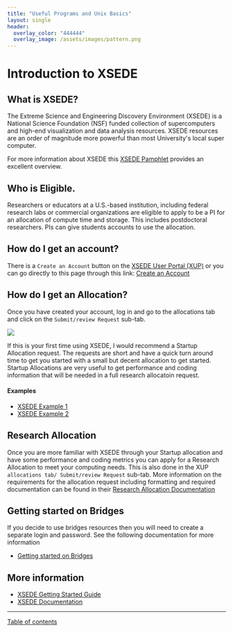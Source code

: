 ```yaml
---
title: "Useful Programs and Unix Basics"
layout: single
header:
  overlay_color: "444444"
  overlay_image: /assets/images/pattern.png
---
```


# Introduction to XSEDE

## What is XSEDE?

The Extreme Science and Engineering Discovery Environment (XSEDE) is a National Science Foundation (NSF) funded collection of supercomputers and high-end visualization and data analysis resources. XSEDE resources are an order of magnitude more powerful than most University's local super computer.

For more information about XSEDE this [XSEDE Pamphlet](https://www.xsede.org/documents/10157/169907/what-is-XSEDE.pdf) provides an excellent overview.


## Who is Eligible.
Researchers or educators at a U.S.-based institution, including federal research labs or commercial organizations are eligible to apply to be a PI for an allocation of compute time and storage.  This includes postdoctoral researchers. PIs can give students accounts to use the allocation.

## How do I get an account?

There is a ```Create an Account``` button on the [XSEDE User Portal (XUP)](https://portal.xsede.org/#/guest) or you can go directly to this page through this link: [Create an Account](https://portal.xsede.org/?p_p_id=58&p_p_lifecycle=0&p_p_state=maximized&p_p_mode=view&saveLastPath=0&_58_struts_action=%2Flogin%2Fcreate_account)

## How do I get an Allocation?

Once you have created your account, log in and go to the allocations tab and click on the ```Submit/review Request``` sub-tab.

![](/Appendix/assets/XSEDE-Allocations.png)

If this is your first time using XSEDE, I would recommend a Startup Allocation request.  The requests are short and have a quick turn around time to get you started with a small but decent allocation to get started.  Startup Allocations are very useful to get performance and coding information that will be needed in a full research allocatoin request.

#### Examples


* [XSEDE Example 1](https://portal.xsede.org/documents/10308/29438/Successful+Startup+Request1.pdf)
* [XSEDE Example 2](https://portal.xsede.org/documents/10308/29438/Successful+Startup+Request2.pdf)

## Research Allocation

Once you are more familiar with XSEDE through your Startup allocation and have some performance and coding metrics you can apply for a Research Allocation to meet your computing needs. This is also done in the XUP ``` allocations tab/ Submit/review Request``` sub-tab.  More information on the requirements for the allocation request including formatting and required documentation can be found in their [Research Allocation Documentation](https://portal.xsede.org/allocations/research)

## Getting started on Bridges

If you decide to use bridges resources then you will need to create a separate login and password. See the following documentation for more information

* [Getting started on Bridges](https://portal.xsede.org/psc-bridges)

## More information

* [XSEDE Getting Started Guide](https://www.xsede.org/web/site/for-users/getting-started)
* [XSEDE Documentation](https://portal.xsede.org/group/xup/documentation-overview)

---
[Table of contents](../../programs.md)
